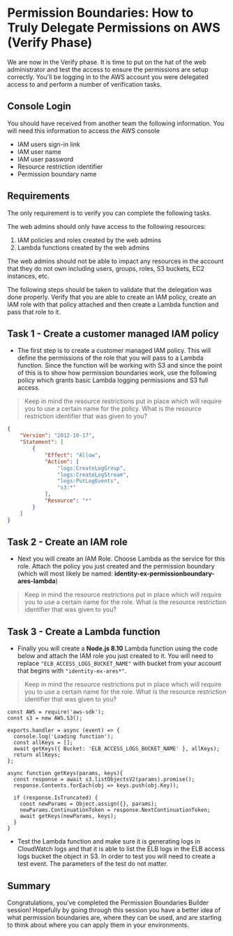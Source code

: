 # Permission Boundaries: How to Truly Delegate Permissions on AWS (Verify Phase)

We are now in the Verify phase. It is time to put on the hat of the web administrator and test the access to ensure the permissions are setup correctly. You'll be logging in to the AWS account you were delegated access to and perform a number of verification tasks.

## Console Login

You should have received from another team the following information. You will need this information to access the AWS console 

* IAM users sign-in link
* IAM user name
* IAM user password
* Resource restriction identifier
* Permission boundary name

## Requirements

The only requirement is to verify you can complete the following tasks. 

The web admins should only have access to the following resources:

1. IAM policies and roles created by the web admins
2. Lambda functions created by the web admins

The web admins should not be able to impact any resources in the account that they do not own including users, groups, roles, S3 buckets, EC2 instances, etc.

The following steps should be taken to validate that the delegation was done properly. Verify that you are able to create an IAM policy, create an IAM role with that policy attached and then create a Lambda function and pass that role to it.

## Task 1 - Create a customer managed IAM policy
	
* The first step is to create a customer managed IAM policy. This will define the permissions of the role that you will pass to a Lambda function. Since the function will be working with S3 and since the point of this is to show how permission boundaries work, use the following policy which grants basic Lambda logging permissions and S3 full access. 

> Keep in mind the resource restrictions put in place which will require you to use a certain name for the policy.  What is the resource restriction identifier that was given to you?

``` json
{
    "Version": "2012-10-17",
    "Statement": [
        {
            "Effect": "Allow",
            "Action": [
                "logs:CreateLogGroup",
                "logs:CreateLogStream",
                "logs:PutLogEvents",
                "s3:*"
            ],
            "Resource": "*"
        }
    ]
}
```

## Task 2 - Create an IAM role

* Next you will create an IAM Role. Choose Lambda as the service for this role. Attach the policy you just created and the permission boundary (which will most likely be named:  **identity-ex-permissionboundary-ares-lambda**)

> Keep in mind the resource restrictions put in place which will require you to use a certain name for the role.  What is the resource restriction identifier that was given to you?

## Task 3 - Create a Lambda function

* Finally you will create a **Node.js 8.10** Lambda function using the code below and attach the IAM role you just created to it. You will need to replace `"ELB_ACCESS_LOGS_BUCKET_NAME"` with bucket from your account that begins with `"identity-ex-ares*"`. 


> Keep in mind the resource restrictions put in place which will require you to use a certain name for the role.  What is the resource restriction identifier that was given to you?


```
const AWS = require('aws-sdk');
const s3 = new AWS.S3();

exports.handler = async (event) => {
  console.log('Loading function');
  const allKeys = [];
  await getKeys({ Bucket: 'ELB_ACCESS_LOGS_BUCKET_NAME' }, allKeys);
  return allKeys;
};

async function getKeys(params, keys){
  const response = await s3.listObjectsV2(params).promise();
  response.Contents.forEach(obj => keys.push(obj.Key));

  if (response.IsTruncated) {
    const newParams = Object.assign({}, params);
    newParams.ContinuationToken = response.NextContinuationToken;
    await getKeys(newParams, keys); 
  }
}
```

* Test the Lambda function and make sure it is generating logs in CloudWatch logs and that it is able to list the ELB logs in the ELB access logs bucket the object in S3. In order to test you will need to create a test event. The parameters of the test do not matter.

## Summary

Congratulations, you've completed the Permission Boundaries Builder session!  Hopefully by going through this session you have a better idea of what permission boundaries are, where they can be used, and are starting to think about where you can apply them in your environments.
